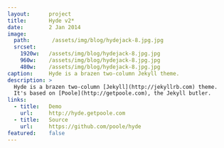 ```yaml
---
layout:      project
title:       Hyde v2*
date:        2 Jan 2014
image:
  path:       /assets/img/blog/hydejack-8.jpg.jpg
  srcset:
    1920w:   /assets/img/blog/hydejack-8.jpg.jpg
    960w:    /assets/img/blog/hydejack-8.jpg.jpg
    480w:    /assets/img/blog/hydejack-8.jpg.jpg
caption:     Hyde is a brazen two-column Jekyll theme.
description: >
  Hyde is a brazen two-column [Jekyll](http://jekyllrb.com) theme.
  It's based on [Poole](http://getpoole.com), the Jekyll butler.
links:
  - title:   Demo
    url:     http://hyde.getpoole.com
  - title:   Source
    url:     https://github.com/poole/hyde
featured:    false
---
```


